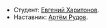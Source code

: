 * Студент: [Евгений Харитонов](https://htmlacademy.ru/profile/id1931709).
* Наставник: [Артём Рудов](https://htmlacademy.ru/profile/artrudov).